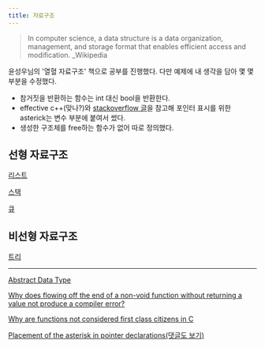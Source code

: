 ```yaml
---
title: 자료구조
---
```


> In computer science, a data structure is a data organization, management, and
> storage format that enables efficient access and modification. \_Wikipedia

윤성우님의 '열혈 자료구조' 책으로 공부를 진행했다. 다만 예제에 내 생각을 담아 몇
몇 부분을 수정했다.

- 참거짓을 반환하는 함수는 int 대신 bool을 반환한다.
- effective c++(맞나?)와
  [stackoverflow 글](https://stackoverflow.com/questions/180401/placement-of-the-asterisk-in-pointer-declarations)을
  참고해 포인터 표시를 위한 asterick는 변수 부분에 붙여서 썼다.
- 생성한 구조체를 free하는 함수가 없어 따로 정의했다.

## 선형 자료구조

[리스트](list)

[스택](stack)

[큐](queue)

## 비선형 자료구조

[트리](tree)

---

[Abstract Data Type](adt)

[Why does flowing off the end of a non-void function without returning a value not produce a compiler error?](https://stackoverflow.com/questions/1610030/why-does-flowing-off-the-end-of-a-non-void-function-without-returning-a-value-no)

[Why are functions not considered first class citizens in C](https://stackoverflow.com/questions/48092176/why-are-functions-not-considered-first-class-citizens-in-c)

[Placement of the asterisk in pointer declarations(댓글도 보기)](https://stackoverflow.com/questions/16917043/do-function-pointers-need-an-ampersand?noredirect=1&lq=1)
